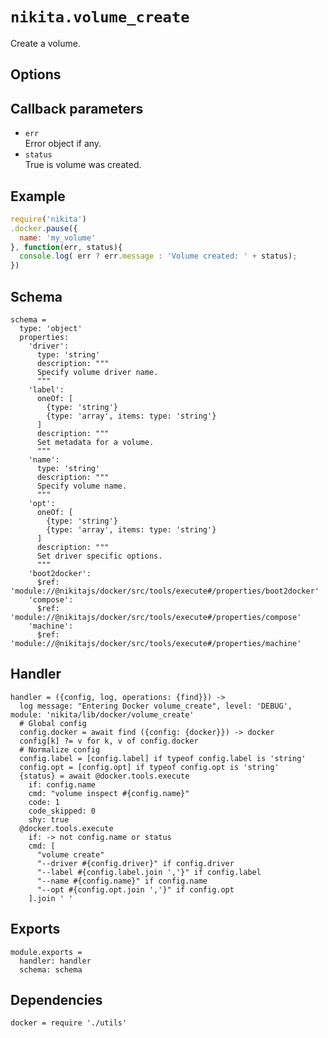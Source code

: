 
# `nikita.volume_create`

Create a volume. 

## Options


## Callback parameters

* `err`   
  Error object if any.   
* `status`   
  True is volume was created.

## Example

```javascript
require('nikita')
.docker.pause({
  name: 'my_volume'
}, function(err, status){
  console.log( err ? err.message : 'Volume created: ' + status);
})
```

## Schema

    schema =
      type: 'object'
      properties:
        'driver':
          type: 'string'
          description: """
          Specify volume driver name.
          """
        'label':
          oneOf: [
            {type: 'string'}
            {type: 'array', items: type: 'string'}
          ]
          description: """
          Set metadata for a volume.
          """
        'name':
          type: 'string'
          description: """
          Specify volume name.
          """
        'opt':
          oneOf: [
            {type: 'string'}
            {type: 'array', items: type: 'string'}
          ]
          description: """
          Set driver specific options.
          """
        'boot2docker':
          $ref: 'module://@nikitajs/docker/src/tools/execute#/properties/boot2docker'
        'compose':
          $ref: 'module://@nikitajs/docker/src/tools/execute#/properties/compose'
        'machine':
          $ref: 'module://@nikitajs/docker/src/tools/execute#/properties/machine'

## Handler

    handler = ({config, log, operations: {find}}) ->
      log message: "Entering Docker volume_create", level: 'DEBUG', module: 'nikita/lib/docker/volume_create'
      # Global config
      config.docker = await find ({config: {docker}}) -> docker
      config[k] ?= v for k, v of config.docker
      # Normalize config
      config.label = [config.label] if typeof config.label is 'string'
      config.opt = [config.opt] if typeof config.opt is 'string'
      {status} = await @docker.tools.execute
        if: config.name
        cmd: "volume inspect #{config.name}"
        code: 1
        code_skipped: 0
        shy: true
      @docker.tools.execute
        if: -> not config.name or status
        cmd: [
          "volume create"
          "--driver #{config.driver}" if config.driver
          "--label #{config.label.join ','}" if config.label
          "--name #{config.name}" if config.name
          "--opt #{config.opt.join ','}" if config.opt
        ].join ' '

## Exports

    module.exports =
      handler: handler
      schema: schema

## Dependencies

    docker = require './utils'
